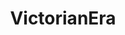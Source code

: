 ---
title: VictorianEra
crosslinks:
- 19thcentury
- HistoryPorn
- TheWayWeWere
- smilingVictorians
- TheHuntingOfTheSnark
- Art
- UnusualArt
- Illustration
- steampunks
---